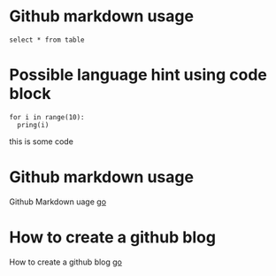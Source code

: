 
# Github markdown usage

```tsql
select * from table
```



# Possible language hint using code block

```cpython
for i in range(10):
  pring(i)
 ```
 
 this is some code
 
# Github markdown usage

Github Markdown uage [go](https://docs.github.com/en/get-started/writing-on-github/getting-started-with-writing-and-formatting-on-github/basic-writing-and-formatting-syntax)

# How to create a github blog
How to create a github blog [go](https://chadbaldwin.net/2021/03/14/how-to-build-a-sql-blog.html)
